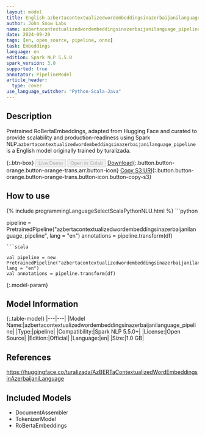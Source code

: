 ```yaml
---
layout: model
title: English azbertacontextualizedwordembeddingsinazerbaijanilanguage_pipeline pipeline RoBertaEmbeddings from turalizada
author: John Snow Labs
name: azbertacontextualizedwordembeddingsinazerbaijanilanguage_pipeline
date: 2024-09-20
tags: [en, open_source, pipeline, onnx]
task: Embeddings
language: en
edition: Spark NLP 5.5.0
spark_version: 3.0
supported: true
annotator: PipelineModel
article_header:
  type: cover
use_language_switcher: "Python-Scala-Java"
---
```


## Description

Pretrained RoBertaEmbeddings, adapted from Hugging Face and curated to provide scalability and production-readiness using Spark NLP.`azbertacontextualizedwordembeddingsinazerbaijanilanguage_pipeline` is a English model originally trained by turalizada.

{:.btn-box}
<button class="button button-orange" disabled>Live Demo</button>
<button class="button button-orange" disabled>Open in Colab</button>
[Download](https://s3.amazonaws.com/auxdata.johnsnowlabs.com/public/models/azbertacontextualizedwordembeddingsinazerbaijanilanguage_pipeline_en_5.5.0_3.0_1726857785539.zip){:.button.button-orange.button-orange-trans.arr.button-icon}
[Copy S3 URI](s3://auxdata.johnsnowlabs.com/public/models/azbertacontextualizedwordembeddingsinazerbaijanilanguage_pipeline_en_5.5.0_3.0_1726857785539.zip){:.button.button-orange.button-orange-trans.button-icon.button-copy-s3}

## How to use



<div class="tabs-box" markdown="1">
{% include programmingLanguageSelectScalaPythonNLU.html %}
```python

pipeline = PretrainedPipeline("azbertacontextualizedwordembeddingsinazerbaijanilanguage_pipeline", lang = "en")
annotations =  pipeline.transform(df)   

```
```scala

val pipeline = new PretrainedPipeline("azbertacontextualizedwordembeddingsinazerbaijanilanguage_pipeline", lang = "en")
val annotations = pipeline.transform(df)

```
</div>

{:.model-param}
## Model Information

{:.table-model}
|---|---|
|Model Name:|azbertacontextualizedwordembeddingsinazerbaijanilanguage_pipeline|
|Type:|pipeline|
|Compatibility:|Spark NLP 5.5.0+|
|License:|Open Source|
|Edition:|Official|
|Language:|en|
|Size:|1.0 GB|

## References

https://huggingface.co/turalizada/AzBERTaContextualizedWordEmbeddingsinAzerbaijaniLanguage

## Included Models

- DocumentAssembler
- TokenizerModel
- RoBertaEmbeddings